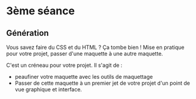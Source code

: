 # 3ème séance

## Génération
Vous savez faire du CSS et du HTML ? Ça tombe bien ! Mise en pratique pour votre projet, passer d'une maquette à une autre maquette.

C'est un créneau pour votre projet. Il s'agit de :
* peaufiner votre maquette avec les outils de maquettage
* Passer de cette maquette à un premier jet de votre projet d'un point de vue graphique et interface.
